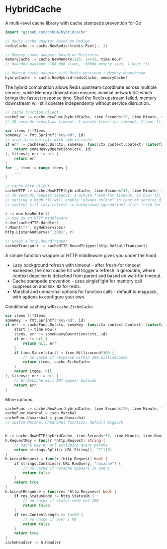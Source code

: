 # HybridCache

A multi-level cache library with cache stampede prevention for Go

```go
import "github.com/cshum/hybridcache"

// Redis cache adapter based on Redigo
redisCache := cache.NewRedis(&redis.Pool{...})

// Memory cache adapter based on Ristretto
memoryCache := cache.NewMemory(1e5, 1<<29, time.Hour)
// bounded maximum ~100,000 items, ~500mb memory size, 1 hour ttl

// Hybrid cache adapter with Redis upstream + Memory downstream
hybridCache := cache.NewHybrid(redisCache, memoryCache)
```

The hybrid combination allows Redis upstream coordinate across multiple servers, while Memory downstream ensures minimal network I/O which brings the fastest response time. 
Shall the Redis upstream failed, memory downstream will still operate independently without service disruption.
```go
// cache function client
cacheFunc := cache.NewFunc(hybridCache, time.Seconds*20, time.Minute, time.Hour)
// 20 seconds execution timeout, 1 minute fresh-for timeout, 1 hour ttl

var items []*Items
someKey := fmt.Sprintf("key-%d", id)
// wrap function call with hybrid cache
if err := cacheFunc.Do(ctx, someKey, func(ctx context.Context) (interface{}, error) {
	return someHeavyOperations(ctx, id)
}, &items); err != nil {
	return err
}
for _, item := range items {
	...
}

// cache http client
cacheHTTP := cache.NewHTTP(hybridCache, time.Seconds*30, time.Minute, time.Hour*12)
// 30 seconds request timeout, 1 minute fresh-for timeout, 12 hour ttl
// setting a high ttl will enable "always online" in case of service disruption.
// content will lazy refresh in background (goroutine) after fresh-for timeout

r := mux.NewRouter()
// use as an HTTP middleware
r.Use(cacheHTTP.Handler)
r.Mount("/", myWebServices)
http.ListenAndServe(":3001", r)

// wraps a http.RoundTripper
cachedTransport := cacheHTTP.RoundTripper(http.DefaultTransport)
```
A simple function wrapper or HTTP middleware gives you under the hood:

* Lazy background refresh with timeout - after fresh-for timeout exceeded, the next cache hit will trigger a refresh in goroutine, where context deadline is detached from parent and based on wait-for timeout. 
* Cache stampede prevention - uses singleflight for memory call suppression and `SEX NX` for redis.
* Marshal and unmarshal options for function calls - default to msgpack, with options to configure your own.


Conditional caching with `cache.ErrNoCache`:

```go
var items []*Items
someKey := fmt.Sprintf("key-%d", id)
if err := cacheFunc.Do(ctx, someKey, func(ctx context.Context) (interface{}, error) {
	start := time.Now()
	items, err := someHeavyOperations(ctx, id)
	if err != nil {
		return nil, err
	}
	if time.Since(start) < time.Millisecond*300 {
		// no cache if response within 300 milliseconds
		return items, cache.ErrNoCache
	}
	return items, nil
}, &items); err != nil {
	// ErrNoCache will NOT appear outside
	return err
}
```
More options:
```go
cacheFunc := cache.NewFunc(hybridCache, time.Seconds*20, time.Minute, time.Hour)
cacheFunc.Marshal = json.Marshal
cacheFunc.Unmarshal = json.Unmarshal
// custom Marshal Unmarshal function, default msgpack


h := cache.NewHTTP(hybridCache, time.Seconds*30, time.Minute, time.Hour*12)
h.RequestKey = func(r *http.Request) string {
	// cache key by url excluding query params
	return strings.Split(r.URL.String(), "?")[0]
}
h.AcceptRequest = func(r *http.Request) bool {
	if strings.Contains(r.URL.RawQuery, "nocache") {
		// no cache if nocache appears in query
		return false
	}
	return true
}
h.AcceptResponse = func(res *http.Response) bool {
	if res.StatusCode != http.StatusOK {
		// no cache if status code not 200
		return false
	}
	if res.ContentLength >= 1<<20 {
		// no cache if over 1 MB
		return false
	}
	return true
}
cacheHandler := h.Handler
```
